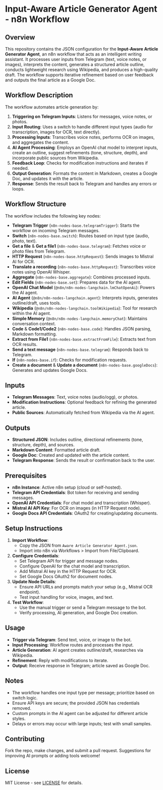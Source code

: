# Input-Aware Article Generator Agent - n8n Workflow

## Overview
This repository contains the JSON configuration for the **Input-Aware Article Generator Agent**, an n8n workflow that acts as an intelligent writing assistant. It processes user inputs from Telegram (text, voice notes, or images), interprets the content, generates a structured article outline, conducts lightweight research using Wikipedia, and produces a high-quality draft. The workflow supports iterative refinement based on user feedback and outputs the final article as a Google Doc.

## Workflow Description
The workflow automates article generation by:
1. **Triggering on Telegram Inputs**: Listens for messages, voice notes, or photos.
2. **Input Routing**: Uses a switch to handle different input types (audio for transcription, images for OCR, text directly).
3. **Processing Inputs**: Transcribes voice notes, performs OCR on images, and aggregates the content.
4. **AI Agent Processing**: Employs an OpenAI chat model to interpret inputs, create an outline, suggest refinements (tone, structure, depth), and incorporate public sources from Wikipedia.
5. **Feedback Loop**: Checks for modification instructions and iterates if needed.
6. **Output Generation**: Formats the content in Markdown, creates a Google Doc, and updates it with the article.
7. **Response**: Sends the result back to Telegram and handles any errors or loops.

## Workflow Structure
The workflow includes the following key nodes:
- **Telegram Trigger** (`n8n-nodes-base.telegramTrigger`): Starts the workflow on incoming Telegram messages.
- **Switch** (`n8n-nodes-base.switch`): Routes based on input type (audio, photo, text).
- **Get a file** & **Get a file1** (`n8n-nodes-base.telegram`): Fetches voice or photo files from Telegram.
- **HTTP Request** (`n8n-nodes-base.httpRequest`): Sends images to Mistral AI for OCR.
- **Translate a recording** (`n8n-nodes-base.httpRequest`): Transcribes voice notes using OpenAI Whisper.
- **Aggregate** (`n8n-nodes-base.aggregate`): Combines processed inputs.
- **Edit Fields** (`n8n-nodes-base.set`): Prepares data for the AI agent.
- **OpenAI Chat Model** (`@n8n/n8n-nodes-langchain.lmChatOpenAi`): Powers the AI agent.
- **AI Agent** (`@n8n/n8n-nodes-langchain.agent`): Interprets inputs, generates outline/draft, uses tools.
- **Wikipedia** (`@n8n/n8n-nodes-langchain.toolWikipedia`): Tool for research within the AI agent.
- **Simple Memory** (`@n8n/n8n-nodes-langchain.memoryChat`): Maintains conversation context.
- **Code** & **Code1/Code2** (`n8n-nodes-base.code`): Handles JSON parsing, Markdown formatting.
- **Extract from File1** (`n8n-nodes-base.extractFromFile`): Extracts text from OCR results.
- **Send a text message** (`n8n-nodes-base.telegram`): Responds back to Telegram.
- **If** (`n8n-nodes-base.if`): Checks for modification requests.
- **Create a document** & **Update a document** (`n8n-nodes-base.googleDocs`): Generates and updates Google Docs.

## Inputs
- **Telegram Messages**: Text, voice notes (audio/ogg), or photos.
- **Modification Instructions**: Optional feedback for refining the generated article.
- **Public Sources**: Automatically fetched from Wikipedia via the AI agent.

## Outputs
- **Structured JSON**: Includes outline, directional refinements (tone, structure, depth), and sources.
- **Markdown Content**: Formatted article draft.
- **Google Doc**: Created and updated with the article content.
- **Telegram Response**: Sends the result or confirmation back to the user.

## Prerequisites
- **n8n Instance**: Active n8n setup (cloud or self-hosted).
- **Telegram API Credentials**: Bot token for receiving and sending messages.
- **OpenAI API Credentials**: For chat model and transcription (Whisper).
- **Mistral AI API Key**: For OCR on images (in HTTP Request node).
- **Google Docs API Credentials**: OAuth2 for creating/updating documents.

## Setup Instructions
1. **Import Workflow**:
   - Copy the JSON from `Aware Article Generator Agent.json`.
   - Import into n8n via Workflows > Import from File/Clipboard.
2. **Configure Credentials**:
   - Set Telegram API for trigger and message nodes.
   - Configure OpenAI for the chat model and transcription.
   - Add Mistral AI key in the HTTP Request for OCR.
   - Set Google Docs OAuth2 for document nodes.
3. **Update Node Details**:
   - Ensure API URLs and prompts match your setup (e.g., Mistral OCR endpoint).
   - Test input handling for voice, images, and text.
4. **Test Workflow**:
   - Use the manual trigger or send a Telegram message to the bot.
   - Verify processing, AI generation, and Google Doc creation.

## Usage
- **Trigger via Telegram**: Send text, voice, or image to the bot.
- **Input Processing**: Workflow routes and processes the input.
- **Article Generation**: AI agent creates outline/draft, researches via Wikipedia.
- **Refinement**: Reply with modifications to iterate.
- **Output**: Receive response in Telegram; article saved as Google Doc.

## Notes
- The workflow handles one input type per message; prioritize based on switch logic.
- Ensure API keys are secure; the provided JSON has credentials removed.
- Custom prompts in the AI agent can be adjusted for different article styles.
- Delays or errors may occur with large inputs; test with small samples.

## Contributing
Fork the repo, make changes, and submit a pull request. Suggestions for improving AI prompts or adding tools welcome!

## License
MIT License - see [LICENSE](LICENSE) for details.